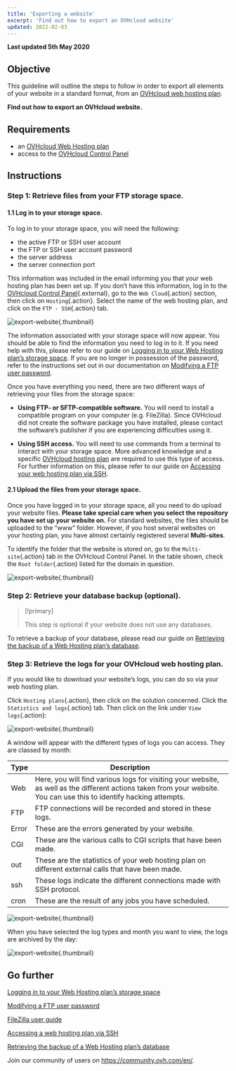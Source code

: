 ```yaml
---
title: 'Exporting a website'
excerpt: 'Find out how to export an OVHcloud website'
updated: 2022-02-03
---
```


**Last updated 5th May 2020**

## Objective

This guideline will outline the steps to follow in order to export all elements of your website in a standard format, from an [OVHcloud web hosting plan](https://www.ovhcloud.com/en/web-hosting/).

**Find out how to export an OVHcloud website.**

## Requirements

- an [OVHcloud Web Hosting plan](https://www.ovhcloud.com/en/web-hosting/)
- access to the [OVHcloud Control Panel](https://ca.ovh.com/auth/?action=gotomanager&from=https://www.ovh.com/world/&ovhSubsidiary=we)

## Instructions

### Step 1: Retrieve files from your FTP storage space.

#### 1.1 Log in to your storage space.

To log in to your storage space, you will need the following:

- the active FTP or SSH user account
- the FTP or SSH user account password
- the server address
- the server connection port

This information was included in the email informing you that your web hosting plan has been set up. If you don’t have this information, log in to the [OVHcloud Control Panel](https://ca.ovh.com/auth/?action=gotomanager&from=https://www.ovh.com/world/&ovhSubsidiary=we){.external}, go to the `Web Cloud`{.action} section, then click on `Hosting`{.action}. Select the name of the web hosting plan, and click on the `FTP - SSH`{.action} tab. 

![export-website](images/export-website-step1-1.png){.thumbnail}

The information associated with your storage space will now appear. You should be able to find the information you need to log in to it. If you need help with this, please refer to our guide on [Logging in to your Web Hosting plan’s storage space](/pages/web/hosting/ftp_connection). If you are no longer in possession of the password, refer to the instructions set out in our documentation on [Modifying a FTP user password](/pages/web/hosting/ftp_change_password).

Once you have everything you need, there are two different ways of retrieving your files from the storage space:

- **Using FTP- or SFTP-compatible software.** You will need to install a compatible program on your computer (e.g. FileZilla). Since OVHcloud did not create the software package you have installed, please contact the software’s publisher if you are experiencing difficulties using it.

- **Using SSH access.** You will need to use commands from a terminal to interact with your storage space. More advanced knowledge and a specific [OVHcloud hosting plan](https://www.ovhcloud.com/en/web-hosting/) are required to use this type of access. For further information on this, please refer to our guide on [Accessing your web hosting plan via SSH](/pages/web/hosting/ssh_on_webhosting). 

#### 2.1 Upload the files from your storage space.

Once you have logged in to your storage space, all you need to do upload your website files. **Please take special care when you select the repository you have set up your website on.** For standard websites, the files should be uploaded to the “www” folder. However, if you host several websites on your hosting plan, you have almost certainly registered several **Multi-sites**.

To identify the folder that the website is stored on, go to the `Multi-site`{.action} tab in the OVHcloud Control Panel. In the table shown, check the `Root folder`{.action} listed for the domain in question.

![export-website](images/export-website-step1-2.png){.thumbnail}

### Step 2: Retrieve your database backup (optional).

> [!primary]
>
> This step is optional if your website does not use any databases.
>

To retrieve a backup of your database, please read our guide on
[Retrieving the backup of a Web Hosting plan’s database](/pages/web/hosting/sql_database_export).

### Step 3: Retrieve the logs for your OVHcloud web hosting plan.

If you would like to download your website’s logs, you can do so via your web hosting plan.

Click `Hosting plans`{.action}, then click on the solution concerned. Click the `Statistics and logs`{.action} tab. Then click on the link under `View logs`{.action}:

![export-website](images/export-website-step3-1.png){.thumbnail}

A window will appear with the different types of logs you can access. They are classed by month:

| Type  	| Description                                                                                                                                                                                         	|
|-------	|-----------------------------------------------------------------------------------------------------------------------------------------------------------------------------------------------------	|
| Web   	| Here, you will find various logs for visiting your website, as well as the different actions taken from your website. You can use this to identify hacking attempts. 	|
| FTP   	| FTP connections will be recorded and stored in these logs.                                                                                                                     	|
| Error 	| These are the errors generated by your website.                                                                                                                                                    	|
| CGI   	| These are the various calls to CGI scripts that have been made.                                                                                                                                     	|
| out   	| These are the statistics of your web hosting plan on different external calls that have been made.                                                                                                                  	|
| ssh   	| These logs indicate the different connections made with SSH protocol.                                                                                                                      	|
| cron  	| These are the result of any jobs you have scheduled.                                                                                                                                                	|

![export-website](images/export-website-step3-3.png){.thumbnail}

When you have selected the log types and month you want to view, the logs are archived by the day:

![export-website](images/export-website-step3-4.png){.thumbnail}

## Go further

[Logging in to your Web Hosting plan’s storage space](/pages/web/hosting/ftp_connection)

[Modifying a FTP user password](/pages/web/hosting/ftp_change_password)

[FileZilla user guide](/pages/web/hosting/ftp_filezilla_user_guide)

[Accessing a web hosting plan via SSH](/pages/web/hosting/ssh_on_webhosting)

[Retrieving the backup of a Web Hosting plan’s database](/pages/web/hosting/sql_database_export)

Join our community of users on <https://community.ovh.com/en/>.
